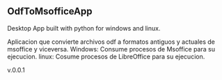 ## OdfToMsofficeApp
Desktop App built with python for windows and linux.

Aplicacion que convierte archivos odf a formatos antiguos y actuales de msoffice y viceversa.
Windows: Consume procesos de Msoffice para su ejecucion.
linux: Cosume procesos de LibreOffice para su ejecucion.

v.0.0.1
